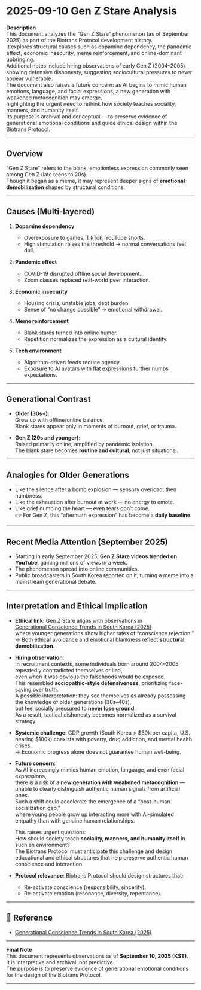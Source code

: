 # 2025-09-10 Gen Z Stare Analysis

**Description**  
This document analyzes the “Gen Z Stare” phenomenon (as of September 2025) as part of the Biotrans Protocol development history.  
It explores structural causes such as dopamine dependency, the pandemic effect, economic insecurity, meme reinforcement, and online-dominant upbringing.  
Additional notes include hiring observations of early Gen Z (2004–2005) showing defensive dishonesty, suggesting sociocultural pressures to never appear vulnerable.  
The document also raises a future concern: as AI begins to mimic human emotions, language, and facial expressions, a new generation with weakened metacognition may emerge,  
highlighting the urgent need to rethink how society teaches sociality, manners, and humanity itself.  
Its purpose is archival and conceptual — to preserve evidence of generational emotional conditions and guide ethical design within the Biotrans Protocol.  

---

## Overview
“Gen Z Stare” refers to the blank, emotionless expression commonly seen among Gen Z (late teens to 20s).  
Though it began as a meme, it may represent deeper signs of **emotional demobilization** shaped by structural conditions.  

---

## Causes (Multi-layered)

1. **Dopamine dependency**  
   - Overexposure to games, TikTok, YouTube shorts.  
   - High stimulation raises the threshold → normal conversations feel dull.  

2. **Pandemic effect**  
   - COVID-19 disrupted offline social development.  
   - Zoom classes replaced real-world peer interaction.  

3. **Economic insecurity**  
   - Housing crisis, unstable jobs, debt burden.  
   - Sense of “no change possible” → emotional withdrawal.  

4. **Meme reinforcement**  
   - Blank stares turned into online humor.  
   - Repetition normalizes the expression as a cultural identity.  

5. **Tech environment**  
   - Algorithm-driven feeds reduce agency.  
   - Exposure to AI avatars with flat expressions further numbs expectations.  

---

## Generational Contrast

- **Older (30s+)**:  
  Grew up with offline/online balance.  
  Blank stares appear only in moments of burnout, grief, or trauma.  

- **Gen Z (20s and younger)**:  
  Raised primarily online, amplified by pandemic isolation.  
  The blank stare becomes **routine and cultural**, not just situational.  

---

## Analogies for Older Generations

- Like the silence after a bomb explosion — sensory overload, then numbness.  
- Like the exhaustion after burnout at work — no energy to emote.  
- Like grief numbing the heart — even tears don’t come.  
👉 For Gen Z, this “aftermath expression” has become a **daily baseline**.  

---

## Recent Media Attention (September 2025)

- Starting in early September 2025, **Gen Z Stare videos trended on YouTube**, gaining millions of views in a week.  
- The phenomenon spread into online communities.  
- Public broadcasters in South Korea reported on it, turning a meme into a mainstream generational debate.  

---

## Interpretation and Ethical Implication

- **Ethical link**: Gen Z Stare aligns with observations in  
  [Generational Conscience Trends in South Korea (2025)](biotrans-protocol/development-history/2025-08-29-generational-conscience-trends-south-korea.md)  
  where younger generations show higher rates of “conscience rejection.”  
  → Both ethical avoidance and emotional blankness reflect **structural demobilization**.  

- **Hiring observation**:  
  In recruitment contexts, some individuals born around 2004–2005 repeatedly contradicted themselves or lied,  
  even when it was obvious the falsehoods would be exposed.  
  This resembled **sociopathic-style defensiveness**, prioritizing face-saving over truth.  
  A possible interpretation: they see themselves as already possessing the knowledge of older generations (30s–40s),  
  but feel socially pressured to **never lose ground**.  
  As a result, tactical dishonesty becomes normalized as a survival strategy.  

- **Systemic challenge**: GDP growth (South Korea > $30k per capita, U.S. nearing $100k) coexists with poverty, drug addiction, and mental health crises.  
  → Economic progress alone does not guarantee human well-being.  

- **Future concern**:  
  As AI increasingly mimics human emotion, language, and even facial expressions,  
  there is a risk of a **new generation with weakened metacognition** — unable to clearly distinguish authentic human signals from artificial ones.  
  Such a shift could accelerate the emergence of a “post-human socialization gap,”  
  where young people grow up interacting more with AI-simulated empathy than with genuine human relationships.  

  This raises urgent questions:  
  How should society teach **sociality, manners, and humanity itself** in such an environment?  
  The Biotrans Protocol must anticipate this challenge and design educational and ethical structures that help preserve authentic human conscience and interaction.  

- **Protocol relevance**: Biotrans Protocol should design structures that:  
  - Re-activate conscience (responsibility, sincerity).  
  - Re-activate emotion (resonance, diversity, repentance).  

---

## 📎 Reference

- [Generational Conscience Trends in South Korea (2025)](biotrans-protocol/development-history/2025-08-29-generational-conscience-trends-south-korea.md)  

---

**Final Note**  
This document represents observations as of **September 10, 2025 (KST)**.  
It is interpretive and archival, not predictive.  
The purpose is to preserve evidence of generational emotional conditions for the design of the Biotrans Protocol.  

---
